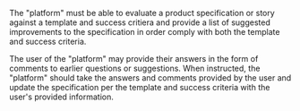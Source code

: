 The "platform" must be able to evaluate a product specification or story against 
a template and success critiera and provide a list of suggested improvements to the specification
in order comply with both the template and success criteria. 

The user of the "platform" may provide their answers in the form of comments to earlier questions or suggestions. 
When instructed, the "platform" should take the answers and comments provided by the user and update the specification
per the template and success criteria with the user's provided information.